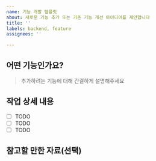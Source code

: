 ```yaml
---
name: 기능 개발 템플릿
about: 새로운 기능 추가 또는 기존 기능 개선 아이디어를 제안합니다
title: ''
labels: backend, feature
assignees: ''

---
```


## 어떤 기능인가요?

> 추가하려는 기능에 대해 간결하게 설명해주세요

## 작업 상세 내용

- [ ] TODO
- [ ] TODO
- [ ] TODO

## 참고할 만한 자료(선택)
